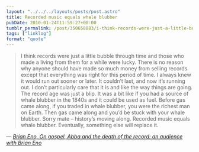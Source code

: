 ```yaml
---
layout: "../../../layouts/posts/post.astro"
title: Recorded music equals whale blubber
pubDate: 2010-01-24T11:59:27+00:00
tumblr_permalink: /post/350658883/i-think-records-were-just-a-little-bubble-through
tags: ["linklog"]
format: "quote"
---
```


> I think records were just a little bubble through time and those who made a living from them for a while were lucky. There is no reason why anyone should have made so much money from selling records except that everything was right for this period of time. I always knew it would run out sooner or later. It couldn&rsquo;t last, and now it&rsquo;s running out. I don&rsquo;t particularly care that it is and like the way things are going. The record age was just a blip. It was a bit like if you had a source of whale blubber in the 1840s and it could be used as fuel. Before gas came along, if you traded in whale blubber, you were the richest man on Earth. Then gas came along and you&rsquo;d be stuck with your whale blubber. Sorry mate – history&rsquo;s moving along. Recorded music equals whale blubber. Eventually, something else will replace it.

— <cite>[Brian Eno, _On gospel, Abba and the death of the record: an audience with Brian Eno_](https://www.theguardian.com/music/2010/jan/17/brian-eno-interview-paul-morley)</cite>
